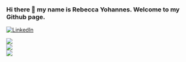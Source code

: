 ### Hi there 👋 my name is Rebecca Yohannes. Welcome to my Github page.
<a href="https://www.linkedin.com/in/montesrocio/"><img alt="LinkedIn" src="https://img.shields.io/badge/linkedin%20-%230077B5.svg?&style=for-the-badge&logo=linkedin&logoColor=white"/></a>


<a href="https://github.com/roxiomontes">
  <img align="center" src="https://github-readme-streak-stats.herokuapp.com/?user=roxiomontes&theme=material-palenight" />
</a><br>
<a href="https://github.com/roxiomontes">
  <img align="center" src="https://github-readme-stats.vercel.app/api?username=roxiomontes&show_icons=true&theme=material-palenight" />
</a><br>
<a href="https://github.com/roxiomontes">
  <img align="center" src="https://github-readme-stats.vercel.app/api/top-langs/?username=roxiomontes&layout=compact&theme=material-palenight" />
</a><br>


<!--
**Rebeccayoh650/Rebeccayoh650** is a ✨ _special_ ✨ repository because its `README.md` (this file) appears on your GitHub profile.

Here are some ideas to get you started:

- 🔭 I’m currently working on ...
- 🌱 I’m currently learning ...
- 👯 I’m looking to collaborate on ...
- 🤔 I’m looking for help with ...
- 💬 Ask me about ...
- 📫 How to reach me: ...
- 😄 Pronouns: ...
- ⚡ Fun fact: ...
-->
